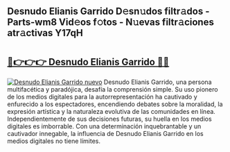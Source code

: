 ## Desnudo Elianis Garrido D𝚎sn𝚞dos filtr𝚊dos - Parts-wm8 Vid𝚎os f𝚘tos - N𝚞evas filtr𝚊ciones atr𝚊ctivas Y17qH

# <h2><a href="http://mb1n7n.tromn.icu/?c=Desnudo+Elianis+Garrido">🔗👉👉👉 Desnudo Elianis Garrido 🔗🔗</a></h2>

[![Desnudo Elianis Garrido nuevo](https://i.imgur.com/pEAQMta.gif)](http://mb1n7n.tromn.icu/?c=Desnudo+Elianis+Garrido)
Desnudo Elianis Garrido, una persona multifacética y paradójica, desafía la comprensión simple. Su uso pionero de los medios digitales para la autorrepresentación ha cautivado y enfurecido a los espectadores, encendiendo debates sobre la moralidad, la expresión artística y la naturaleza evolutiva de las comunidades en línea. Independientemente de sus decisiones futuras, su huella en los medios digitales es imborrable. Con una determinación inquebrantable y un cautivador innegable, la influencia de Desnudo Elianis Garrido en los medios digitales no tiene límites.
